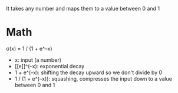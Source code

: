 It takes any number and maps them to a value between 0 and 1

# Math
σ(x) = 1 / (1 + e^–x)

* x: input (a number)
* [[e]]^(–x): exponential decay
* 1 + e^(–x): shifting the decay upward so we don't divide by 0
* 1 / (1 + e^(–x)): squashing, compresses the input down to a value between 0 and 1